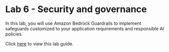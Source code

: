# Lab 6 - Security and governance

In this lab, you will use Amazon Bedrock Guardrails to implement safeguards customized to your application requirements and responsible AI policies.

Click [here](TODO) to view this lab guide.

